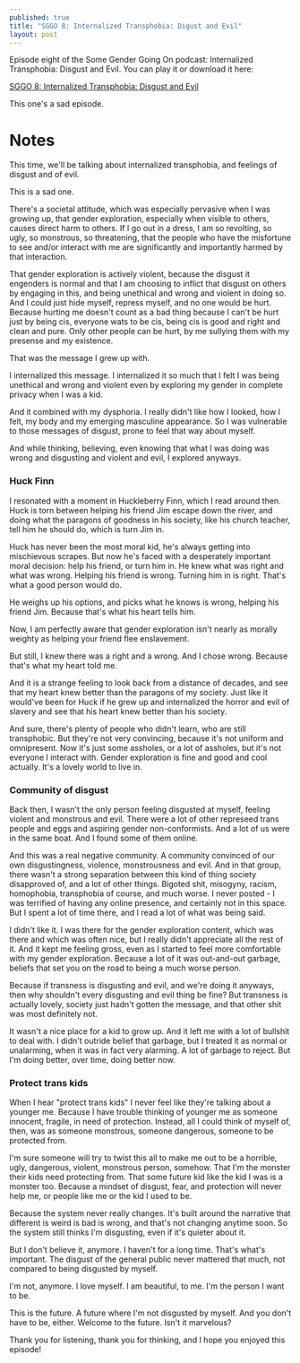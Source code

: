 ```yaml
---
published: true
title: "SGGO 8: Internalized Transphobia: Digust and Evil"
layout: post
---
```


Episode eight of the Some Gender Going On podcast:
Internalized Transphobia: Disgust and Evil.
You can play it or download it here:

[SGGO 8: Internalized Transphobia: Disgust and Evil](/assets/podcast/sggo-8-internalized.mp3)

This one's a sad episode.

# Notes

This time, we'll be talking about internalized transphobia, and feelings of disgust and of evil.

This is a sad one.

There's a societal attitude, which was especially pervasive when I was growing up, that gender exploration, especially when visible to others, causes direct harm to others. If I go out in a dress, I am so revolting, so ugly, so monstrous, so threatening, that the people who have the misfortune to see and/or interact with me are significantly and importantly harmed by that interaction.

That gender exploration is actively violent, because the disgust it engenders is normal and that I am choosing to inflict that disgust on others by engaging in this, and being unethical and wrong and violent in doing so. And I could just hide myself, repress myself, and no one would be hurt. Because hurting me doesn't count as a bad thing because I can't be hurt just by being cis, everyone wats to be cis, being cis is good and right and clean and pure. Only other people can be hurt, by me sullying them with my presense and my existence.

That was the message I grew up with.

I internalized this message. I internalized it so much that I felt I was being unethical and wrong and violent even by exploring my gender in complete privacy when I was a kid.

And it combined with my dysphoria. I really didn't like how I looked, how I felt, my body and my emerging masculine appearance. So I was vulnerable to those messages of disgust, prone to feel that way about myself.

And while thinking, believing, even knowing that what I was doing was wrong and disgusting and violent and evil, I explored anyways.

### Huck Finn

I resonated with a moment in Huckleberry Finn, which I read around then. Huck is torn between helping his friend Jim escape down the river, and doing what the paragons of goodness in his society, like his church teacher, tell him he should do, which is turn Jim in.

Huck has never been the most moral kid, he's always getting into mischievous scrapes. But now he's faced with a desperately important moral decision: help his friend, or turn him in. He knew what was right and what was wrong. Helping his friend is wrong. Turning him in is right. That's what a good person would do.

He weighs up his options, and picks what he knows is wrong, helping his friend Jim. Because that's what his heart tells him.

Now, I am perfectly aware that gender exploration isn't nearly as morally weighty as helping your friend flee enslavement.

But still, I knew there was a right and a wrong. And I chose wrong. Because that's what my heart told me.

And it is a strange feeling to look back from a distance of decades, and see that my heart knew better than the paragons of my society. Just like it would've been for Huck if he grew up and internalized the horror and evil of slavery and see that his heart knew better than his society.

And sure, there's plenty of people who didn't learn, who are still transphobic. But they're not very convincing, because it's not uniform and omnipresent. Now it's just some assholes, or a lot of assholes, but it's not everyone I interact with. Gender exploration is fine and good and cool actually. It's a lovely world to live in.

### Community of disgust

Back then, I wasn't the only person feeling disgusted at myself, feeling violent and monstrous and evil. There were a lot of other represeed trans people and eggs and aspiring gender non-conformists. And a lot of us were in the same boat. And I found some of them online.

And this was a real negative community. A community convinced of our own disgustingness, violence, monstrousness and evil. And in that group, there wasn't a strong separation between this kind of thing society disapproved of, and a lot of other things. Bigoted shit, misogyny, racism, homophobia, transphobia of course, and much worse. I never posted - I was terrified of having any online presence, and certainly not in this space. But I spent a lot of time there, and I read a lot of what was being said.

I didn't like it. I was there for the gender exploration content, which was there and which was often nice, but I really didn't appreciate all the rest of it. And it kept me feeling gross, even as I started to feel more comfortable with my gender exploration. Because a lot of it was out-and-out garbage, beliefs that set you on the road to being a much worse person.

Because if transness is disgusting and evil, and we're doing it anyways, then why shouldn't every disgusting and evil thing be fine? But transness is actually lovely, society just hadn't gotten the message, and that other shit was most definitely not.

It wasn't a nice place for a kid to grow up. And it left me with a lot of bullshit to deal with. I didn't outride belief that garbage, but I treated it as normal or unalarming, when it was in fact very alarming. A lot of garbage to reject. But I'm doing better, over time, doing better now.

### Protect trans kids

When I hear "protect trans kids" I never feel like they're talking about a younger me. Because I have trouble thinking of younger me as someone innocent, fragile, in need of protection. Instead, all I could think of myself of, then, was as someone monstrous, someone dangerous, someone to be protected from.

I'm sure someone will try to twist this all to make me out to be a horrible, ugly, dangerous, violent, monstrous person, somehow. That I'm the monster their kids need protecting from. That some future kid like the kid I was is a monster too. Because a mindset of disgust, fear, and protection will never help me, or people like me or the kid I used to be.

Because the system never really changes. It's built around the narrative that different is weird is bad is wrong, and that's not changing anytime soon. So the system still thinks I'm disgusting, even if it's quieter about it.

But I don't believe it, anymore. I haven't for a long time. That's what's important. The disgust of the general public never mattered that much, not compared to being disgusted by myself.

I'm not, anymore. I love myself. I am beautiful, to me. I'm the person I want to be.

This is the future. A future where I'm not disgusted by myself. And you don't have to be, either. Welcome to the future. Isn't it marvelous?

Thank you for listening, thank you for thinking, and I hope you enjoyed this episode!
